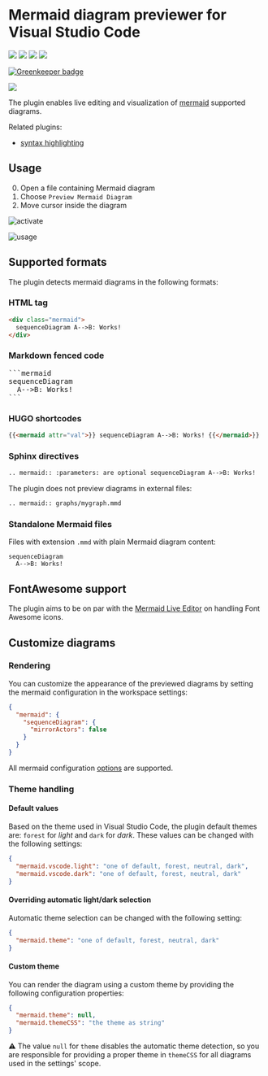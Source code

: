 # Mermaid diagram previewer for Visual Studio Code

[![](https://vsmarketplacebadge.apphb.com/version/vstirbu.vscode-mermaid-preview.svg)](https://marketplace.visualstudio.com/items?itemName=vstirbu.vscode-mermaid-preview)
[![](https://vsmarketplacebadge.apphb.com/installs/vstirbu.vscode-mermaid-preview.svg)](https://marketplace.visualstudio.com/items?itemName=vstirbu.vscode-mermaid-preview)
[![](https://vsmarketplacebadge.apphb.com/rating/vstirbu.vscode-mermaid-preview.svg)](https://marketplace.visualstudio.com/items?itemName=vstirbu.vscode-mermaid-preview)
[![](https://vsmarketplacebadge.apphb.com/trending-monthly/vstirbu.vscode-mermaid-preview.svg)](https://marketplace.visualstudio.com/items?itemName=vstirbu.vscode-mermaid-preview)

[![Greenkeeper badge](https://badges.greenkeeper.io/vstirbu/vscode-mermaid-preview.svg)](https://greenkeeper.io/)

[![](https://img.shields.io/badge/paypal-donate%20☕-yellow.svg)](https://www.paypal.com/cgi-bin/webscr?cmd=_s-xclick&hosted_button_id=XUTSVST4DNTFC)

The plugin enables live editing and visualization of [mermaid](https://mermaidjs.github.io) supported diagrams.

Related plugins:

- [syntax highlighting](https://github.com/bpruitt-goddard/vscode-mermaid-syntax-highlight)

## Usage

0. Open a file containing Mermaid diagram
1. Choose `Preview Mermaid Diagram`
1. Move cursor inside the diagram

![activate](https://raw.github.com/vstirbu/vscode-mermaid-preview/master/images/activate.png)

![usage](https://raw.github.com/vstirbu/vscode-mermaid-preview/master/images/usage.png)

## Supported formats

The plugin detects mermaid diagrams in the following formats:

### HTML tag

```html
<div class="mermaid">
  sequenceDiagram A-->B: Works!
</div>
```

### Markdown fenced code

<pre>
```mermaid
sequenceDiagram
  A-->B: Works!
```
</pre>

### HUGO shortcodes

```html
{{<mermaid attr="val">}} sequenceDiagram A-->B: Works! {{</mermaid>}}
```

### Sphinx directives

```html
.. mermaid:: :parameters: are optional sequenceDiagram A-->B: Works!
```

The plugin does not preview diagrams in external files:

```html
.. mermaid:: graphs/mygraph.mmd
```

### Standalone Mermaid files

Files with extension `.mmd` with plain Mermaid diagram content:

```
sequenceDiagram
  A-->B: Works!
```

## FontAwesome support

The plugin aims to be on par with the [Mermaid Live Editor](https://github.com/mermaidjs/mermaid-live-editor) on handling Font Awesome icons.

## Customize diagrams

### Rendering

You can customize the appearance of the previewed diagrams by setting the mermaid configuration in the workspace settings:

```json
{
  "mermaid": {
    "sequenceDiagram": {
      "mirrorActors": false
    }
  }
}
```

All mermaid configuration [options](https://mermaid-js.github.io/mermaid/#/mermaidAPI) are supported.

### Theme handling

#### Default values

Based on the theme used in Visual Studio Code, the plugin default themes are: `forest` for _light_ and `dark` for _dark_. These values can be changed with the following settings:

```json
{
  "mermaid.vscode.light": "one of default, forest, neutral, dark",
  "mermaid.vscode.dark": "one of default, forest, neutral, dark"
}
```

#### Overriding automatic light/dark selection

Automatic theme selection can be changed with the following setting:

```json
{
  "mermaid.theme": "one of default, forest, neutral, dark"
}
```

#### Custom theme

You can render the diagram using a custom theme by providing the following configuration properties:

```json
{
  "mermaid.theme": null,
  "mermaid.themeCSS": "the theme as string"
}
```

:warning: The value `null` for `theme` disables the automatic theme detection, so you are responsible for providing a proper theme in `themeCSS` for all diagrams used in the settings' scope.
